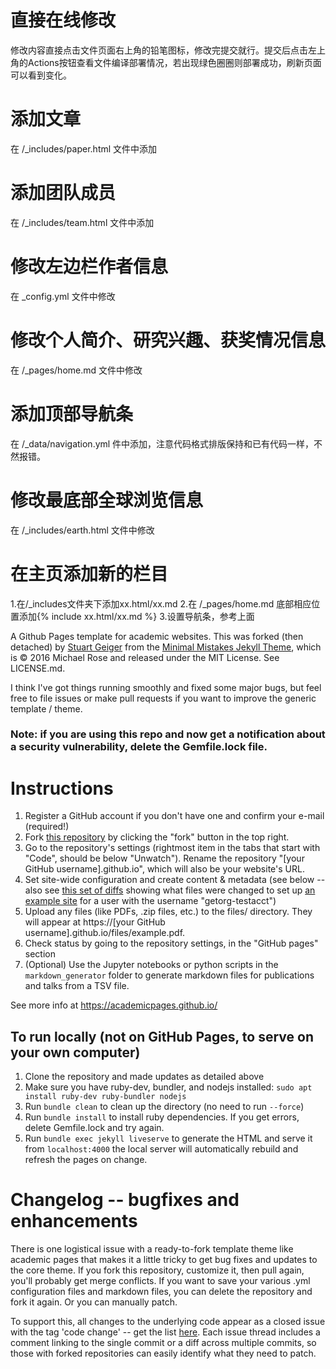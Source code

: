 # 直接在线修改
修改内容直接点击文件页面右上角的铅笔图标，修改完提交就行。提交后点击左上角的Actions按钮查看文件编译部署情况，若出现绿色圈圈则部署成功，刷新页面可以看到变化。

# 添加文章
在 /_includes/paper.html 文件中添加

# 添加团队成员
在 /_includes/team.html 文件中添加

# 修改左边栏作者信息
在 _config.yml 文件中修改

# 修改个人简介、研究兴趣、获奖情况信息
在 /_pages/home.md 文件中修改

# 添加顶部导航条
在 /_data/navigation.yml 件中添加，注意代码格式排版保持和已有代码一样，不然报错。

# 修改最底部全球浏览信息
在 /_includes/earth.html 文件中修改

# 在主页添加新的栏目
 1.在/_includes文件夹下添加xx.html/xx.md
 2.在 /_pages/home.md 底部相应位置添加{% include xx.html/xx.md %} 
 3.设置导航条，参考上面


A Github Pages template for academic websites. This was forked (then detached) by [Stuart Geiger](https://github.com/staeiou) from the [Minimal Mistakes Jekyll Theme](https://mmistakes.github.io/minimal-mistakes/), which is © 2016 Michael Rose and released under the MIT License. See LICENSE.md.

I think I've got things running smoothly and fixed some major bugs, but feel free to file issues or make pull requests if you want to improve the generic template / theme.

### Note: if you are using this repo and now get a notification about a security vulnerability, delete the Gemfile.lock file. 

# Instructions

1. Register a GitHub account if you don't have one and confirm your e-mail (required!)
1. Fork [this repository](https://github.com/academicpages/academicpages.github.io) by clicking the "fork" button in the top right. 
1. Go to the repository's settings (rightmost item in the tabs that start with "Code", should be below "Unwatch"). Rename the repository "[your GitHub username].github.io", which will also be your website's URL.
1. Set site-wide configuration and create content & metadata (see below -- also see [this set of diffs](http://archive.is/3TPas) showing what files were changed to set up [an example site](https://getorg-testacct.github.io) for a user with the username "getorg-testacct")
1. Upload any files (like PDFs, .zip files, etc.) to the files/ directory. They will appear at https://[your GitHub username].github.io/files/example.pdf.  
1. Check status by going to the repository settings, in the "GitHub pages" section
1. (Optional) Use the Jupyter notebooks or python scripts in the `markdown_generator` folder to generate markdown files for publications and talks from a TSV file.

See more info at https://academicpages.github.io/

## To run locally (not on GitHub Pages, to serve on your own computer)

1. Clone the repository and made updates as detailed above
1. Make sure you have ruby-dev, bundler, and nodejs installed: `sudo apt install ruby-dev ruby-bundler nodejs`
1. Run `bundle clean` to clean up the directory (no need to run `--force`)
1. Run `bundle install` to install ruby dependencies. If you get errors, delete Gemfile.lock and try again.
1. Run `bundle exec jekyll liveserve` to generate the HTML and serve it from `localhost:4000` the local server will automatically rebuild and refresh the pages on change.

# Changelog -- bugfixes and enhancements

There is one logistical issue with a ready-to-fork template theme like academic pages that makes it a little tricky to get bug fixes and updates to the core theme. If you fork this repository, customize it, then pull again, you'll probably get merge conflicts. If you want to save your various .yml configuration files and markdown files, you can delete the repository and fork it again. Or you can manually patch. 

To support this, all changes to the underlying code appear as a closed issue with the tag 'code change' -- get the list [here](https://github.com/academicpages/academicpages.github.io/issues?q=is%3Aclosed%20is%3Aissue%20label%3A%22code%20change%22%20). Each issue thread includes a comment linking to the single commit or a diff across multiple commits, so those with forked repositories can easily identify what they need to patch.
